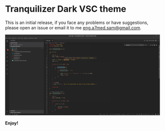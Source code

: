 # Tranquilizer Dark VSC theme
This is an initial release, if you face any problems or have suggestions, please open an issue or email it to me eng.a7med.sam@gmail.com.

![Tranquilizer snapshot](https://github.com/A-Sam/tranquilizer-dark/raw/master/snapshot.png)

**Enjoy!**
